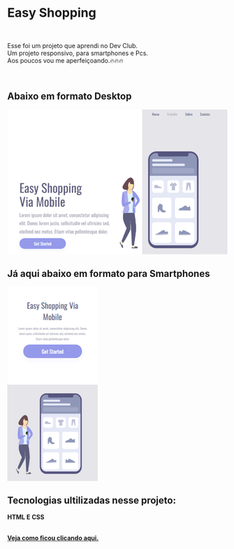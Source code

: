 <h1>Easy Shopping</h1>
<br>
<p>Esse foi um projeto que aprendi no Dev Club.<br>Um projeto responsivo, para smartphones e Pcs.<br>Aos poucos vou me aperfeiçoando.🔥🔥🔥</p>
<br>
<h2>Abaixo em formato Desktop</h2>
<img src="https://github.com/alexandrecostacode/easy-shopping/blob/master/Imagens/imagem-pc.PNG?raw=true">
<b>
<h2>Já aqui abaixo em formato para Smartphones</h2>
<img src="https://github.com/alexandrecostacode/easy-shopping/blob/master/Imagens/imagem-celular.PNG?raw=true">
<br>
<h2>Tecnologias ultilizadas nesse projeto:</h2>
<p>HTML E CSS</p>
<br><a href="https://alexandrecostacode.github.io/easy-shopping/" target="_blank" rel="noopener noreferrer">Veja como ficou clicando aqui.</a>
